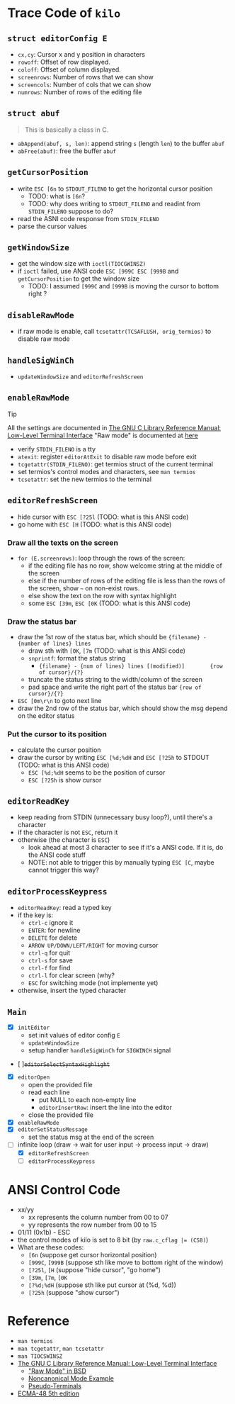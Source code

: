 # Trace Code of `kilo`

## `struct editorConfig E`
- `cx,cy`: Cursor x and y position in characters
- `rowoff`: Offset of row displayed.
- `coloff`: Offset of column displayed.
- `screenrows`: Number of rows that we can show
- `screencols`: Number of cols that we can show
- `numrows`: Number of rows of the editing file

## `struct abuf`
> This is basically a class in C.
- `abAppend(abuf, s, len)`: append string `s` (length `len`) to the buffer `abuf`
- `abFree(abuf)`: free the buffer `abuf`


## `getCursorPosition`<!-- {{{ -->
- write `ESC [6n` to `STDOUT_FILENO` to get the horizontal cursor position
    - TODO: what is `[6n`?
    - TODO: why does writing to `STDOUT_FILENO` and readint from `STDIN_FILENO` suppose to do?
- read the ASNI code response from `STDIN_FILENO`
- parse the cursor values <!--}}} -->

## `getWindowSize`<!-- {{{ -->
- get the window size with `ioctl(TIOCGWINSZ)`
- if `ioctl` failed, use ANSI code `ESC [999C ESC [999B` and `getCursorPosition` to get the window size
    - TODO: I assumed `[999C` and `[999B` is moving the cursor to bottom right ? <!-- }}} -->

## `disableRawMode`<!-- {{{ -->
- if raw mode is enable, call `tcsetattr(TCSAFLUSH, orig_termios)` to disable raw mode <!-- }}} -->

## `handleSigWinCh`
- `updateWindowSize` and `editorRefreshScreen`

## `enableRawMode`<!-- {{{ -->
> [!TIP]
> All the settings are documented in [The GNU C Library Reference Manual: Low-Level Terminal Interface](https://www.gnu.org/software/libc/manual/html_node/Low_002dLevel-Terminal-Interface.html)
> "Raw mode" is documented at [here](https://www.gnu.org/software/libc/manual/html_node/Noncanonical-Input.html#index-cfmakeraw)

- verify `STDIN_FILENO` is a tty
- `atexit`: register `editorAtExit` to disable raw mode before exit
- `tcgetattr(STDIN_FILENO)`: get termios struct of the current terminal
- set termios's control modes and characters, see `man termios`
- `tcsetattr`: set the new termios to the terminal <!-- }}} -->

## `editorRefreshScreen`<!-- {{{ -->
- hide cursor with `ESC [?25l` (TODO: what is this ANSI code)
- go home with `ESC [H` (TODO: what is this ANSI code)

### Draw all the texts on the screen
- `for (E.screenrows)`: loop through the rows of the screen:
    - if the editing file has no row, show welcome string at the middle of the screen
    - else if the number of rows of the editing file is less than the rows of the screen, show `~` on non-exist rows.
    - else show the text on the row with syntax highlight
    - some `ESC [39m`, `ESC [0K` (TODO: what is this ANSI code)

### Draw the status bar
- draw the 1st row of the status bar, which should be `{filename} - {number of lines} lines`
    - draw sth with `[0K`, `[7m` (TODO: what is this ANSI code)
    - `snprintf`: format the status string
        - `{filename} - {num of lines} lines [(modified)]        {row of cursor}/{?}`
    - truncate the status string to the width/column of the screen
    - pad space and write the right part of the status bar `{row of cursor}/{?}`
- `ESC [0m\r\n` to goto next line
- draw the 2nd row of the status bar, which should show the msg depend on the editor status

### Put the cursor to its position
- calculate the cursor position
- draw the cursor by writing `ESC [%d;%dH` and `ESC [?25h` to STDOUT (TODO: what is this ANSI code)
    - `ESC [%d;%dH` seems to be the position of cursor
    - `ESC [?25h` is show cursor <!-- }}} -->

## `editorReadKey`<!-- {{{ -->
- keep reading from STDIN (unnecessary busy loop?), until there's a character
- if the character is not `ESC`, return it
- otherwise (the character is `ESC`)
    - look ahead at most 3 character to see if it's a ANSI code. If it is, do the ANSI code stuff
    - NOTE: not able to trigger this by manually typing `ESC [C`, maybe cannot trigger this way? <!-- }}} -->


## `editorProcessKeypress`
- `editorReadKey`: read a typed key
- if the key is: 
    - `ctrl-c` ignore it
    - `ENTER`: for newline
    - `DELETE` for delete
    - `ARROW UP/DOWN/LEFT/RIGHT` for moving cursor
    - `ctrl-q` for quit
    - `ctrl-s` for save
    - `ctrl-f` for find
    - `ctrl-l` for clear screen (why?
    - `ESC` for switching mode (not implemente yet)
- otherwise, insert the typed character

## `Main`
- [x] `initEditor`
    - set init values of editor config `E`
    - `updateWindowSize`
    - setup handler `handleSigWinCh` for `SIGWINCH` signal
- [ ]~~`editorSelectSyntaxHighlight`~~
- [x] `editorOpen`
    - open the provided file
    - read each line
        - put NULL to each non-empty line
        - `editorInsertRow`: insert the line into the editor
    - close the provided file
- [x] `enableRawMode`
- [x] `editorSetStatusMessage`
    - set the status msg at the end of the screen
- [ ] infinite loop (draw -> wait for user input -> process input -> draw)
    - [x] `editorRefreshScreen`
    - [ ] `editorProcessKeypress`

# ANSI Control Code
- xx/yy
    - xx represents the column number from 00 to 07
    - yy represents the row number from 00 to 15
- 01/11 (0x1b) - ESC
- the control modes of kilo is set to 8 bit (by `raw.c_cflag |= (CS8)`)
- What are these codes:
    - `[6n` (suppose get cursor horizontal position)
    - `[999C`, `[999B` (suppose sth like move to bottom right of the window)
    - `[?25l`, `[H` (suppose "hide cursor", "go home")
    - `[39m`, `[7m`, `[0K`
    - `[?%d;%dH` (suppose sth like put cursor at (%d, %d))
    - `[?25h` (suppose "show cursor")

# Reference
- `man termios`
- `man tcgetattr`, `man tcsetattr`
- `man TIOCSWINSZ`
- [The GNU C Library Reference Manual: Low-Level Terminal Interface](https://www.gnu.org/software/libc/manual/html_node/Low_002dLevel-Terminal-Interface.html)
    - ["Raw Mode" in BSD](https://www.gnu.org/software/libc/manual/html_node/Noncanonical-Input.html#index-cfmakeraw)
    - [Noncanonical Mode Example](https://www.gnu.org/software/libc/manual/html_node/Noncanon-Example.html)
    - [Pseudo-Terminals](https://www.gnu.org/software/libc/manual/html_node/Pseudo_002dTerminals.html)
- [ECMA-48 5th edition](https://ecma-international.org/publications-and-standards/standards/ecma-48/)

<!---
vim: foldmethod=marker
--->
